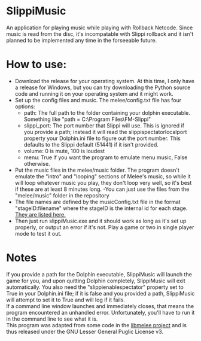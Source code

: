 # SlippiMusic
An application for playing music while playing with Rollback Netcode. Since music is read from the disc, it's incompatable with Slippi rollback and it isn't planned to be implemented any time in the forseeable future. 

# How to use:
- Download the release for your operating system. At this time, I only have a release for Windows, but you can try downloading the Python source code and running it on your operating system and it might work.
- Set up the config files and music. The melee/config.txt file has four options:
	- path: The full path to the folder containing your dolphin executable. Something like "path = C:\Program Files\FM-Slippi"
	- slippi_port: The port number that Slippi will use. This is ignored if you provide a path; instead it will read the slippispectatorlocalport property your Dolphin.ini file to figure out the port number. This defaults to the Slippi default (51441) if it isn't provided.
	- volume: 0 is mute, 100 is loudest
	- menu: True if you want the program to emulate menu music, False otherwise.
- Put the music files in the melee/music folder. The program doesn't emulate the "intro" and "looping" sections of Melee's music, so while it will loop whatever music you play, they don't loop very well, so it's best if these are at least 8 minutes long.
	-You can just use the files from the "melee/music" folder in the repository
- The file names are defined by the musicConfig.txt file in the format "stageID:filename" where the stageID is the internal id for each stage. [They are listed here.](https://www.ssbwiki.com/Debug_menu_(SSBM)#stages)
- Then just run slippiMusic.exe and it should work as long as it's set up properly, or output an error if it's not. Play a game or two in single player mode to test it out.

# Notes
If you provide a path for the Dolphin executable, SlippiMusic will launch the game for you, and upon quitting Dolphin completely, SlippiMusic will exit automatically. You also need the "slippienablespectator" property set to True in your Dolphin.ini file; if it is false and you provided a path, SlippiMusic will attempt to set it to True and will log if it fails.  
If a command line window launches and immediately closes, that means the program encountered an unhandled error. Unfortunately, you'll have to run it in the command line to see what it is.  
This program was adapted from some code in the [libmelee project](https://github.com/altf4/libmelee/) and is thus released under the GNU Lesser General Puglic License v3. 